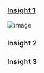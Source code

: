 ### [Insight 1](https://public.tableau.com/app/profile/andrew7254/viz/DataVisualization_16360891209200/Insight1)
![image](./misc/insight1(2).png)

### Insight 2


### Insight 3
